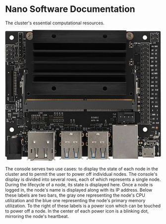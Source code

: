 # Nano Software Documentation
The cluster's essential computational resources.

<img src="/Documentation/Images/Jetson Nano.jpg" alt="Jetson Nano">

The console serves two use cases: to display the state of each node in the cluster and to permit the user to power off individual nodes. The console's display is divided into several rows, each of which represents a single node. During the lifecycle of a node, its state is displayed here. Once a node is logged in, the node's name is displayed along with its IP address. Below these labels are two bars, the gray one representing the node's CPU utilization and the blue one representing the node's primary memory utilization. To the right of these labels is a power icon which can be touched to power off a node. In the center of each power icon is a blinking dot, mirroring the node's heartbeat.
